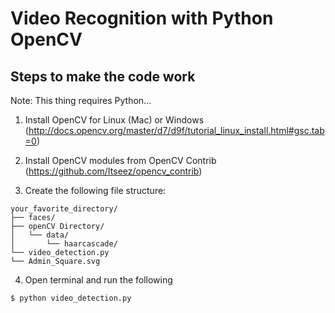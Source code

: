 # Video Recognition with Python OpenCV

## Steps to make the code work

Note: This thing requires Python...

1. Install OpenCV for Linux (Mac) or Windows (http://docs.opencv.org/master/d7/d9f/tutorial_linux_install.html#gsc.tab=0)

2. Install OpenCV modules from OpenCV Contrib (https://github.com/Itseez/opencv_contrib)

3. Create the following file structure:

```
your_favorite_directory/
├── faces/
├── openCV Directory/
│   └── data/
│       └── haarcascade/
└── video_detection.py
└── Admin_Square.svg
```

4. Open terminal and run the following

```
$ python video_detection.py
```
